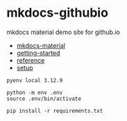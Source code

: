 # mkdocs-githubio
mkdocs material demo site for github.io

- [mkdocs-material](https://squidfunk.github.io/mkdocs-material/)
- [getting-started](https://squidfunk.github.io/mkdocs-material/getting-started/)
- [reference](https://squidfunk.github.io/mkdocs-material/reference)
- [setup](https://squidfunk.github.io/mkdocs-material/setup/)

```shell
pyenv local 3.12.9
```

```shell
python -m env .env
source .env/bin/activate
```

```shell
pip install -r requirements.txt
```
